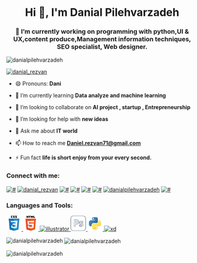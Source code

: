<h1 align="center">Hi 👋, I'm Danial Pilehvarzadeh</h1>
<h3 align="center">🔭 I’m currently working on programming with python,UI & UX,content produce,Management information techniques, SEO specialist, Web designer.</h3>

<p align="left"> <img src="https://komarev.com/ghpvc/?username=danialpilehvarzadeh&label=Profile%20views&color=ff0000&style=flat-square" alt="danialpilehvarzadeh" /> </p>

<p align="left"> <a href="https://twitter.com/danial_rezvan" target="blank"><img src="https://img.shields.io/twitter/follow/danial_rezvan?logo=twitter&style=for-the-badge" alt="danial_rezvan" /></a> </p>

- 😄 Pronouns: **Dani**

- 🌱 I’m currently learning **Data analyze and machine learning**

- 👯 I’m looking to collaborate on **AI project , startup , Entrepreneurship**

- 🤝 I’m looking for help with **new ideas**

- 💬 Ask me about **IT world**

- 📫 How to reach me **Daniel.rezvan71@gmail.com**

- ⚡ Fun fact **life is short enjoy from your every second.**

<h3 align="left">Connect with me:</h3>
<p align="left">
<a href="https://dev.to/#" target="blank"><img align="center" src="https://raw.githubusercontent.com/rahuldkjain/github-profile-readme-generator/master/src/images/icons/Social/devto.svg" alt="#" height="30" width="40" /></a>
<a href="https://twitter.com/danial_rezvan" target="blank"><img align="center" src="https://raw.githubusercontent.com/rahuldkjain/github-profile-readme-generator/master/src/images/icons/Social/twitter.svg" alt="danial_rezvan" height="30" width="40" /></a>
<a href="https://linkedin.com/in/#" target="blank"><img align="center" src="https://raw.githubusercontent.com/rahuldkjain/github-profile-readme-generator/master/src/images/icons/Social/linked-in-alt.svg" alt="#" height="30" width="40" /></a>
<a href="https://stackoverflow.com/users/#" target="blank"><img align="center" src="https://raw.githubusercontent.com/rahuldkjain/github-profile-readme-generator/master/src/images/icons/Social/stack-overflow.svg" alt="#" height="30" width="40" /></a>
<a href="https://codesandbox.com/#" target="blank"><img align="center" src="https://raw.githubusercontent.com/rahuldkjain/github-profile-readme-generator/master/src/images/icons/Social/codesandbox.svg" alt="#" height="30" width="40" /></a>
<a href="https://fb.com/#" target="blank"><img align="center" src="https://raw.githubusercontent.com/rahuldkjain/github-profile-readme-generator/master/src/images/icons/Social/facebook.svg" alt="#" height="30" width="40" /></a>
<a href="https://instagram.com/danialpilehvarzadeh" target="blank"><img align="center" src="https://raw.githubusercontent.com/rahuldkjain/github-profile-readme-generator/master/src/images/icons/Social/instagram.svg" alt="danialpilehvarzadeh" height="30" width="40" /></a>
<a href="https://discord.gg/#" target="blank"><img align="center" src="https://raw.githubusercontent.com/rahuldkjain/github-profile-readme-generator/master/src/images/icons/Social/discord.svg" alt="#" height="30" width="40" /></a>
</p>

<h3 align="left">Languages and Tools:</h3>
<p align="left"> <a href="https://www.w3schools.com/css/" target="_blank" rel="noreferrer"> <img src="https://raw.githubusercontent.com/devicons/devicon/master/icons/css3/css3-original-wordmark.svg" alt="css3" width="40" height="40"/> </a> <a href="https://www.w3.org/html/" target="_blank" rel="noreferrer"> <img src="https://raw.githubusercontent.com/devicons/devicon/master/icons/html5/html5-original-wordmark.svg" alt="html5" width="40" height="40"/> </a> <a href="https://www.adobe.com/in/products/illustrator.html" target="_blank" rel="noreferrer"> <img src="https://www.vectorlogo.zone/logos/adobe_illustrator/adobe_illustrator-icon.svg" alt="illustrator" width="40" height="40"/> </a> <a href="https://www.photoshop.com/en" target="_blank" rel="noreferrer"> <img src="https://raw.githubusercontent.com/devicons/devicon/master/icons/photoshop/photoshop-line.svg" alt="photoshop" width="40" height="40"/> </a> <a href="https://www.python.org" target="_blank" rel="noreferrer"> <img src="https://raw.githubusercontent.com/devicons/devicon/master/icons/python/python-original.svg" alt="python" width="40" height="40"/> </a> <a href="https://www.adobe.com/products/xd.html" target="_blank" rel="noreferrer"> <img src="https://cdn.worldvectorlogo.com/logos/adobe-xd.svg" alt="xd" width="40" height="40"/> </a> </p>

<p><img align="left" src="https://github-readme-stats.vercel.app/api/top-langs?username=danialpilehvarzadeh&show_icons=true&theme=dark&locale=en&layout=compact" alt="danialpilehvarzadeh" /></p>

<p>&nbsp;<img align="center" src="https://github-readme-stats.vercel.app/api?username=danialpilehvarzadeh&show_icons=true&theme=dark&locale=en" alt="danialpilehvarzadeh" /></p>

<p><img align="center" src="https://github-readme-streak-stats.herokuapp.com/?user=danialpilehvarzadeh&theme=dark" alt="danialpilehvarzadeh" /></p>

